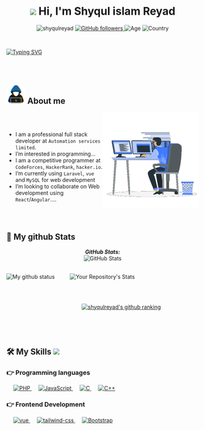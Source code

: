 <h1 align="center"><img src="https://media.giphy.com/media/hvRJCLFzcasrR4ia7z/giphy.gif" width="35"> Hi, I'm Shyqul islam Reyad</h1>

<p align="center"> <img src="https://komarev.com/ghpvc/?username=shyqulreyad&label=Profile%20views&color=32CD32&style=plastic" alt="shyqulreyad"/>
<a href="https://github.com/shyqulreyad" target="_blank">
    <img alt="GitHub followers" src="https://img.shields.io/github/followers/shyqulreyad?label=Github%20followers&style=plastic&color=32CD32">
</a> 
<img alt="Age" src="https://img.shields.io/badge/Age-22-%23FF0000.svg?style=plastic&color=32CD32">
<img alt="Country" src="https://img.shields.io/badge/Lives-Bangladesh-%23FF0000.svg?style=plastic&color=3EA055" />
<br>
</p>

<br>

<a href="https://git.io/typing-svg"><img src="https://readme-typing-svg.herokuapp.com?font=Fira+Code&size=40&pause=1000&color=29E92D&center=true&vCenter=true&width=1200&height=100&lines=I+am+Shyqul+Islam+Reyad;professional+full+stack+developer;Laravel+%7C+Vue+js+%7C+Node+js+%7C+PHP+%7C+JavaScript;MySQL%20|%20MongoDB%20|%20NoSQL%20;Always+Learning+New+Programming+Languages" alt="Typing SVG" /></a>

<br> 
<br>

<h2><picture> <img src = "https://github.com/shyqulreyad/shyqulreyad/blob/main/images/me.gif?raw=true" width = 50px>  </picture> About me</h2>
<picture> <img align="right" src="https://github.com/shyqulreyad/shyqulreyad/blob/main/images/computer.gif?raw=true" width = 250px></picture>
<br><br>

-  I am a professional full stack developer at `Automation services limited`.
-  I’m interested in programming...<br>
-  I am a competitive programmer at `CodeForces`,  `HackerRank`, `hacker.io`.<br>
-  I’m currently using `Laravel`, `vue` and `MySQL` for web development<br>
-  I’m looking to collaborate on Web development using `React`/`Angular`.... <br>

<br>
<br>

<h2>👀 My github Stats</h2> 

<div>
  <p align="center">
  <b><em>GitHub Stats:</em></b> <br/>
    <img src="https://github-readme-streak-stats.herokuapp.com/?user=shyqulreyad" alt="GitHub Stats" /> <br/><br/>
  
</div>

![My github status](https://github-readme-stats.vercel.app/api?username=shyqulreyad&show_icons=true&include_all_commits=true)  &emsp; &emsp;
![Your Repository's Stats](https://github-readme-stats.vercel.app/api/top-langs/?username=shyqulreyad&theme=white-green)

<br>
<br>

&emsp; &emsp; &emsp; &emsp; &emsp; &emsp; &emsp; &emsp; &emsp; &emsp; &emsp;
[![shyqulreyad's github ranking](https://github-readme-ranking.vercel.app/api/rank?username=shyqulreyad&country_code=bangladesh&show_private=true)](https://github.com/Muhammadsher/github-readme-ranking)
<br>


<br>
<br>
<br>


## 🛠️ My Skills <img src = "https://media2.giphy.com/media/QssGEmpkyEOhBCb7e1/giphy.gif?cid=ecf05e47a0n3gi1bfqntqmob8g9aid1oyj2wr3ds3mg700bl&rid=giphy.gif" width = 32px>

### 👉 Programming languages

<p align="left"> 
 &emsp;
  <a href="https://www.php.net/">
    <img alt="PHP" src="https://img.shields.io/badge/PHP-777BB4?style=for-the-badge&logo=php&logoColor=white"/>
  </a>
    &emsp;
  <a href="https://developer.mozilla.org/en-US/docs/Web/JavaScript" target="_blank"> 
     <img alt="JavaScript" src="https://img.shields.io/badge/JavaScript-F7DF1E?style=for-the-badge&logo=javascript&logoColor=black">
   </a>
  &emsp; 
  <a href="https://www.cprogramming.com/" target="_blank"> 
    <img alt="C" src="https://img.shields.io/badge/l%20-%232370ED.svg?style=plastic&logo=c&logoColor=white">
  </a> 
  &emsp;
  <a href="https://www.w3schools.com/cpp/" target="_blank"> 
    <img alt="C++" src="https://img.shields.io/badge/C++%20-%2300599C.svg?style=plastic&logo=c%2B%2B&logoColor=white">
  </a> 
 
</p>


### 👉 Frontend Development
<p align="left"> 
  &emsp; 
  <a href="https://vuejs.org/" target="_blank"> 
   <img alt="vue" src="https://img.shields.io/badge/Vue.js-35495E?style=for-the-badge&logo=vue.js&logoColor=4FC08D">
  </a>   
  &emsp;
  <a href="https://tailwindcss.com/" target="_blank">
    <img alt="tailwind-css" src="https://img.shields.io/badge/Tailwind_CSS-38B2AC?style=for-the-badge&logo=tailwind-css&logoColor=white">
  </a> 
   &emsp;
  <a href="https://getbootstrap.com" target="_blank"> 
    <img alt="Bootstrap" src="https://img.shields.io/badge/Bootstrap-%23563D7C.svg?style=plastic&logo=bootstrap&logoColor=white"/>
  </a>
</p>
